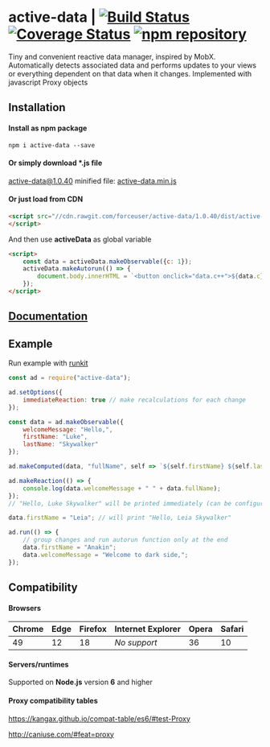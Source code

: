 # active-data | [![Build Status](https://travis-ci.org/forceuser/active-data.svg?branch=master)](https://travis-ci.org/forceuser/active-data) [![Coverage Status](https://img.shields.io/codecov/c/github/forceuser/active-data/master.svg)](https://codecov.io/gh/forceuser/active-data) [![npm repository](https://img.shields.io/npm/v/active-data.svg)](https://www.npmjs.com/package/active-data)

Tiny and convenient reactive data manager, inspired by MobX. Automatically detects associated data and performs updates to your views or everything dependent on that data when it changes. Implemented with javascript Proxy objects

## Installation

#### Install as npm package

```shell
npm i active-data --save
```

#### Or simply download \*.js file

active-data@1.0.40 minified file: [active-data.min.js](https://github.com/forceuser/active-data/releases/download/1.0.40/active-data.min.js)

#### Or just load from CDN

```html
<script src="//cdn.rawgit.com/forceuser/active-data/1.0.40/dist/active-data.min.js">
</script>
```

And then use **activeData** as global variable
```html
<script>
    const data = activeData.makeObservable({c: 1});
    activeData.makeAutorun(() => {
        document.body.innerHTML = `<button onclick="data.c++">${data.c}</button>`;
    });
</script>
```
## [Documentation](./DOCUMENTATION.md)

## Example

Run example with [runkit](https://npm.runkit.com/active-data)

```js
const ad = require("active-data");

ad.setOptions({
	immediateReaction: true // make recalculations for each change
});

const data = ad.makeObservable({
	welcomeMessage: "Hello,",
	firstName: "Luke",
	lastName: "Skywalker"
});

ad.makeComputed(data, "fullName", self => `${self.firstName} ${self.lastName}`);

ad.makeReaction(() => {
	console.log(data.welcomeMessage + " " + data.fullName);
});
// "Hello, Luke Skywalker" will be printed immediately (can be configured)

data.firstName = "Leia"; // will print "Hello, Leia Skywalker"

ad.run(() => {
	// group changes and run autorun function only at the end
	data.firstName = "Anakin";
	data.welcomeMessage = "Welcome to dark side,";
});

```

## Compatibility

#### Browsers

Chrome | Edge | Firefox | Internet Explorer | Opera | Safari
-------|------|---------|-------------------|-------|-------
49 | 12 | 18 | *No support* | 36 | 10

#### Servers/runtimes

Supported on **Node.js** version **6** and higher

#### Proxy compatibility tables

https://kangax.github.io/compat-table/es6/#test-Proxy

http://caniuse.com/#feat=proxy
